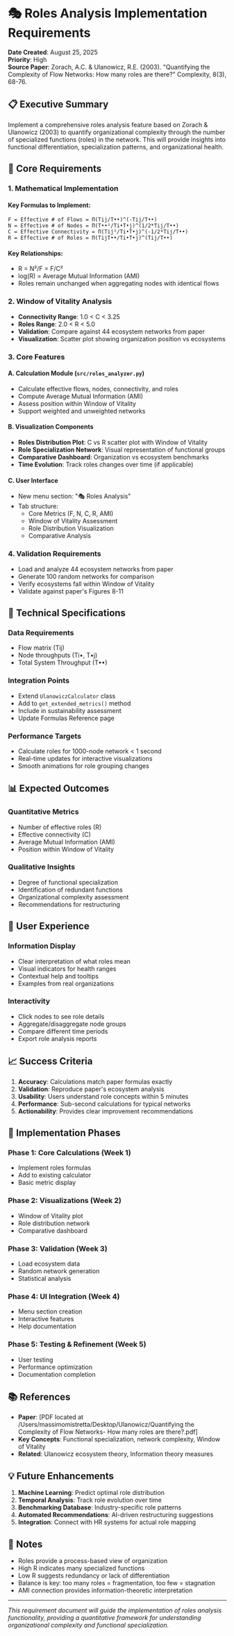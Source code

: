 # 🎭 Roles Analysis Implementation Requirements

**Date Created**: August 25, 2025  
**Priority**: High  
**Source Paper**: Zorach, A.C. & Ulanowicz, R.E. (2003). "Quantifying the Complexity of Flow Networks: How many roles are there?" Complexity, 8(3), 68-76.

## 📋 Executive Summary

Implement a comprehensive roles analysis feature based on Zorach & Ulanowicz (2003) to quantify organizational complexity through the number of specialized functions (roles) in the network. This will provide insights into functional differentiation, specialization patterns, and organizational health.

## 🎯 Core Requirements

### 1. Mathematical Implementation

#### Key Formulas to Implement:
```
F = Effective # of Flows = Π(Tij/T••)^(-Tij/T••)
N = Effective # of Nodes = Π(T••²/Ti•T•j)^(1/2*Tij/T••)  
C = Effective Connectivity = Π(Tij²/Ti•T•j)^(-1/2*Tij/T••)
R = Effective # of Roles = Π(TijT••/Ti•T•j)^(Tij/T••)
```

#### Key Relationships:
- R = N²/F = F/C²
- log(R) = Average Mutual Information (AMI)
- Roles remain unchanged when aggregating nodes with identical flows

### 2. Window of Vitality Analysis

- **Connectivity Range**: 1.0 < C < 3.25
- **Roles Range**: 2.0 < R < 5.0
- **Validation**: Compare against 44 ecosystem networks from paper
- **Visualization**: Scatter plot showing organization position vs ecosystems

### 3. Core Features

#### A. Calculation Module (`src/roles_analyzer.py`)
- Calculate effective flows, nodes, connectivity, and roles
- Compute Average Mutual Information (AMI)
- Assess position within Window of Vitality
- Support weighted and unweighted networks

#### B. Visualization Components
- **Roles Distribution Plot**: C vs R scatter plot with Window of Vitality
- **Role Specialization Network**: Visual representation of functional groups
- **Comparative Dashboard**: Organization vs ecosystem benchmarks
- **Time Evolution**: Track roles changes over time (if applicable)

#### C. User Interface
- New menu section: "🎭 Roles Analysis"
- Tab structure:
  - Core Metrics (F, N, C, R, AMI)
  - Window of Vitality Assessment
  - Role Distribution Visualization
  - Comparative Analysis

### 4. Validation Requirements

- Load and analyze 44 ecosystem networks from paper
- Generate 100 random networks for comparison
- Verify ecosystems fall within Window of Vitality
- Validate against paper's Figures 8-11

## 🔧 Technical Specifications

### Data Requirements
- Flow matrix (Tij)
- Node throughputs (Ti•, T•j)
- Total System Throughput (T••)

### Integration Points
- Extend `UlanowiczCalculator` class
- Add to `get_extended_metrics()` method
- Include in sustainability assessment
- Update Formulas Reference page

### Performance Targets
- Calculate roles for 1000-node network < 1 second
- Real-time updates for interactive visualizations
- Smooth animations for role grouping changes

## 📊 Expected Outcomes

### Quantitative Metrics
- Number of effective roles (R)
- Effective connectivity (C)
- Average Mutual Information (AMI)
- Position within Window of Vitality

### Qualitative Insights
- Degree of functional specialization
- Identification of redundant functions
- Organizational complexity assessment
- Recommendations for restructuring

## 🎨 User Experience

### Information Display
- Clear interpretation of what roles mean
- Visual indicators for health ranges
- Contextual help and tooltips
- Examples from real organizations

### Interactivity
- Click nodes to see role details
- Aggregate/disaggregate node groups
- Compare different time periods
- Export role analysis reports

## 📈 Success Criteria

1. **Accuracy**: Calculations match paper formulas exactly
2. **Validation**: Reproduce paper's ecosystem analysis
3. **Usability**: Users understand role concepts within 5 minutes
4. **Performance**: Sub-second calculations for typical networks
5. **Actionability**: Provides clear improvement recommendations

## 🚀 Implementation Phases

### Phase 1: Core Calculations (Week 1)
- Implement roles formulas
- Add to existing calculator
- Basic metric display

### Phase 2: Visualizations (Week 2)
- Window of Vitality plot
- Role distribution network
- Comparative dashboard

### Phase 3: Validation (Week 3)
- Load ecosystem data
- Random network generation
- Statistical analysis

### Phase 4: UI Integration (Week 4)
- Menu section creation
- Interactive features
- Help documentation

### Phase 5: Testing & Refinement (Week 5)
- User testing
- Performance optimization
- Documentation completion

## 📚 References

- **Paper**: [PDF located at /Users/massimomistretta/Desktop/Ulanowicz/Quantifying the Complexity of Flow Networks- How many roles are there?.pdf]
- **Key Concepts**: Functional specialization, network complexity, Window of Vitality
- **Related**: Ulanowicz ecosystem theory, Information theory measures

## 💡 Future Enhancements

1. **Machine Learning**: Predict optimal role distribution
2. **Temporal Analysis**: Track role evolution over time
3. **Benchmarking Database**: Industry-specific role patterns
4. **Automated Recommendations**: AI-driven restructuring suggestions
5. **Integration**: Connect with HR systems for actual role mapping

## 📝 Notes

- Roles provide a process-based view of organization
- High R indicates many specialized functions
- Low R suggests redundancy or lack of differentiation
- Balance is key: too many roles = fragmentation, too few = stagnation
- AMI connection provides information-theoretic interpretation

---

*This requirement document will guide the implementation of roles analysis functionality, providing a quantitative framework for understanding organizational complexity and functional specialization.*